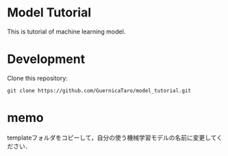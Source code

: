 # Model Tutorial
This is tutorial of machine learning model.

# Development
Clone this repository:
```
git clone https://github.com/GuernicaTaro/model_tutorial.git
```
# memo
templateフォルダをコピーして，自分の使う機械学習モデルの名前に変更してください．